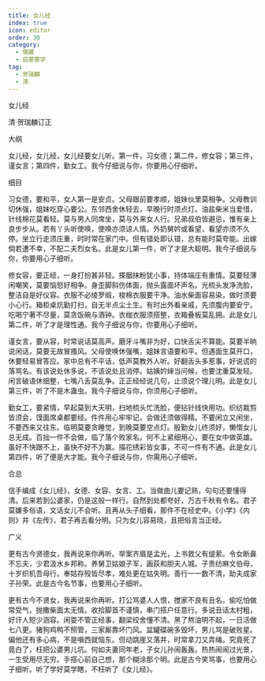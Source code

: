 ```yaml
---
title: 女儿经
index: true
icon: editor
order: 30
category:
  - 儒藏
  - 启蒙蒙学
tag:
  - 贺瑞麟
  - 清
---
```


女儿经  

清·贺瑞麟订正  

大纲  

女儿经，女儿经，女儿经要女儿听。第一件，习女德；第二件，修女容；第三件，谨女言；第四件，勤女工。我今仔细说与你，你要用心仔细听。  

细目  

习女德，要和平，女人第一是安贞。父母跟前要孝顺，姐妹伙里莫相争。父母教训切休强，姐妹吃穿心要公。东邻西舍休轻去，早晚行时须点灯。油盐柴米当爱惜，针线棉花莫看轻。莫与男人同席坐，莫与外来女人行。兄弟叔伯皆避忌，惟有亲上良步步从。若有丫头听使唤，使唤亦须谅人情。外奶舅妗或看望，看望亦须不久停。坐立行走须庄重，时时常在家门中。但有错处即认错，总有能时莫夸能。出嫁倘若遭不幸，不配二夫烈女名。此是女儿第一件，听了才是大聪明。我今子细说与你，你要用心子细听。  

修女容，要正经，一身打扮甚非轻。搽胭抹粉犹小事，持体端庄有重情。莫要轻薄闲嘲笑，莫要恼怒好相争。身歪脚斜伤体面，抛头露面坏声名。光梳头发净洗脸，整洁自是好仪容。衣服不必绫罗缎，梭棉衣服要干净。油水柴面容易染，做时须要小心行。箱柜桌炕勤打扫，自无半点尘土生。有时出外看亲戚，先须腹内要安宁。吃喝宁著不尽量，莫贪饭碗与酒钟。衣枷衣服须搭整，衣箱叠板莫乱拥。此是女儿第二件，听了才是理性通。我今子细说与你，你要用心子细听。  

谨女言，要从容，时常说话莫高声。磨牙斗嘴非为好，口快舌尖不算能。莫要半晌说闲话，莫要无故冒搔风。父母使唤休强嘴，姐妹言语要和平。但遇面生莫开口，休要轻易冒答应。家中总有不平话，低声莫教外人听。好翻舌头多惹事，好说谎的落骂名。有该说处休多说，不该说处且消停。姑姨妗婶当问候，也要沈重莫发轻。闲言破语休细整，七嘴八舌莫乱争。正正经经说几句，止须说个理儿明。此是女儿第三件，听了不是木蛊虫。我今子细说与你，你须用心子细听。  

勤女工，要紧情，早起莫到大天明，扫地梳头忙洗脸，便拈针线快用功。织纺裁剪皆须会，馍面席桌都要经。件件用心牢牢记，会做还须做得精。不要闲立又闲坐，不要西来又往东。临明莫要贪睡觉，到晚莫要空点灯。殷勤女儿终须好，懒惰女儿总无成。百拙一件不会做，临了落个败家名。何不上紧细用心，要在女中做英雄。虽好不快跟不上，虽快不好不为赢。描花绣彩皆女事，不可一件有不通。此是女儿第四件，听了便是大才能。我今子细说与你，你需用心子细听。  

合总  

信手编成《女儿经》，女德、女容、女言、工。当做曲儿要记熟，句句还要懂得清。后来若到公婆家，仍是这般一样行。自然到处都夸好，万古千秋有令名。君子莫嫌多俗语，文话女儿不会听。且再从头子细看，那件不在经史中。《小学》《内则》并《左传》，君子再去看分明。只为女儿容易晓，且把俗言当正经。  

广义  

更有古今贤德女，我再说来你再听。举案齐眉是孟光，上书救父有缇萦。令女断鼻不忘夫，少君汲水乡邦称。养舅卫姑娘子军，画荻和胆夫人城。子贵纺麻文伯母，十岁织机吾母行。奉姑存殁皆尽孝，难处更在姑失明。善行一一数不清，助夫成家子孙荣。此是古今名节事，也要用心子细听。  

更有古今不贤女，我再说来你再听。打公骂婆人人恨，搅家不良有丑名。偷吃怕做常受气，抛撒柴面太无情。收拾脚首不谨慎，串门搭户任意行。多说丑话太村粗，好讦人短少涵容。闲耍不管正经事，翻梁绞舍懂不清。黑了熬油明不起，一日活做七八更。猪狗鸡鸭不照管，三家厮靠坏门风。盆罐碟碗多毁坏，男儿骂是破败星。偏他还有多心病，不是嗔西就恼东。但动跳崖又落井，时常拿刀又弄绳。究竟死了竟白了，枉把公婆男儿坑。何如夫妻同年老，子女儿孙闹轰轰。热热闹闹过光景，一生受用尽无穷。手搭心前自己想，那个糊涂那个明。此是古今笑骂事，也要用心子细听。听了学好莫学瞎，不枉听了《女儿经》。  
